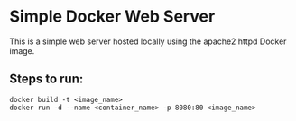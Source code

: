 # Simple Docker Web Server

This is a simple web server hosted locally using the apache2 httpd Docker image.

## Steps to run:
```
docker build -t <image_name>
docker run -d --name <container_name> -p 8080:80 <image_name>
```
